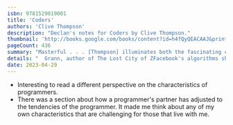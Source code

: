 ```yaml
---
isbn: 9781529019001
title: 'Coders'
authors: 'Clive Thompson'
description: "Declan's notes for Coders by Clive Thompson."
thumbnail: 'http://books.google.com/books/content?id=h4fQyQEACAAJ&printsec=frontcover&img=1&zoom=5&source=gbs_api'
pageCount: 436
summary: "Masterful . . . [Thompson] illuminates both the fascinating coders and the bewildering technological forces that are transforming the world in which we live.' David"
details: "  Grann, author of The Lost City of ZFacebook's algorithms shaping the news. Uber's cars flocking the streets. Revolution on Twitter and romance on Tinder. We live in a world constructed of computer code. Coders - software programmers - are the people who built it for us. And yet their worlds and minds are little known to outsiders. In Coders, Wired columnist Clive Thompson presents a brilliantly original anthropological reckoning with the most influential tribe in today's world, interrogating who they are, how they think, what they value, what qualifies as greatness in their world, and what should give us pause.One of the most prominent journalists writing on technology today, Clive Thompson takes us into the minds of coders, the most quietly influential people on the planet, in a journey into the heart of the machine - and the men and women who made it."
date: 2023-04-29
---
```


- Interesting to read a different perspective on the characteristics of programmers.
- There was a section about how a programmer's partner has adjusted to the tendencies of the programmer. It made me think about any of my own characteristics that are challenging for those that live with me.
